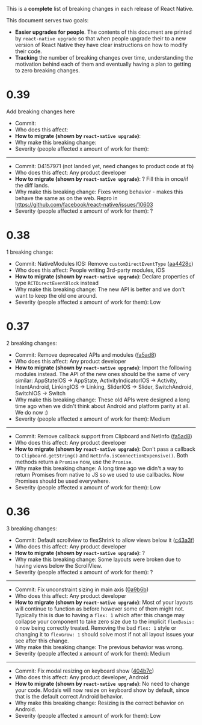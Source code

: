 This is a **complete** list of breaking changes in each release of React Native.

This document serves two goals:
- **Easier upgrades for people**. The contents of this document are printed by `react-native upgrade` so that when people upgrade their to a new version of React Native they have clear instructions on how to modify their code.
- **Tracking** the number of breaking changes over time, understanding the motivation behind each of them and eventually having a plan to getting to zero breaking changes.

# 0.39

Add breaking changes here

- Commit:
- Who does this affect:
- **How to migrate (shown by `react-native upgrade`)**:
- Why make this breaking change: 
- Severity (people affected x amount of work for them):

---

- Commit: D4157971 (not landed yet, need changes to product code at fb)
- Who does this affect: Any product developer
- **How to migrate (shown by `react-native upgrade`)**: ? Fill this in once/if the diff lands.
- Why make this breaking change: Fixes wrong behavior - makes this behave the same as on the web. Repro in https://github.com/facebook/react-native/issues/10603
- Severity (people affected x amount of work for them): ?

# 0.38

1 breaking change:

- Commit: NativeModules IOS: Remove `customDirectEventType` ([aa4428c](https://github.com/facebook/react-native/commit/aa4428cd132bb0d0dbc950b66d3b5f2a3c5b9322))
- Who does this affect: People writing 3rd-party modules, iOS
- **How to migrate (shown by `react-native upgrade`)**: Declare properties of type `RCTDirectEventBlock` instead
- Why make this breaking change: The new API is better and we don't want to keep the old one around.
- Severity (people affected x amount of work for them): Low

# 0.37

2 breaking changes:

- Commit: Remove deprecated APIs and modules ([fa5ad8](https://github.com/facebook/react-native/commit/fa5ad85252be9e5e5a8f04d705463e7ba4cb85e3))
- Who does this affect: Any product developer
- **How to migrate (shown by `react-native upgrade`)**: Import the following modules instead. The API of the new ones should be the same of very similar: AppStateIOS -> AppState, ActivityIndicatorIOS -> Activity, IntentAndroid, LinkingIOS -> Linking, SliderIOS -> Slider, SwitchAndroid, SwitchIOS -> Switch
- Why make this breaking change: These old APIs were designed a long time ago when we didn't think about Android and platform parity at all. We do now :)
- Severity (people affected x amount of work for them): Medium

---

- Commit: Remove callback support from Clipboard and NetInfo ([fa5ad8](https://github.com/facebook/react-native/commit/fa5ad85252be9e5e5a8f04d705463e7ba4cb85e3))
- Who does this affect: Any product developer
- **How to migrate (shown by `react-native upgrade`)**: Don't pass a callback to `Clipboard.getString()` and `NetInfo.isConnectionExpensive()`. Both methods return a `Promise` now, use the `Promise`.
- Why make this breaking change: A long time ago we didn't a way to return Promises from native to JS so we used to use callbacks. Now Promises should be used everywhere.
- Severity (people affected x amount of work for them): Low

# 0.36

3 breaking changes:

- Commit: Default scrollview to flexShrink to allow views below it ([c43a3f](https://github.com/facebook/react-native/commit/c43a3f5d8412eb0dfe894a192f15efa9c41ab318))
- Who does this affect: Any product developer
- **How to migrate (shown by `react-native upgrade`)**: ?
- Why make this breaking change: Some layouts were broken due to having views below the ScrollView.
- Severity (people affected x amount of work for them): ?

---

- Commit: Fix unconstraint sizing in main axis ([0a9b6b](https://github.com/facebook/react-native/commit/0a9b6bedb312eba22c5bc11498b1cc41363e5f27))
- Who does this affect: Any product developer
- **How to migrate (shown by `react-native upgrade`)**: Most of your layouts will continue to function as before however some of them might not. Typically this is due to having a `flex: 1` which after this change may collapse your component to take zero size due to the implicit `flexBasis: 0` now being correctly treated. Removing the bad `flex: 1` style or changing it to `flexGrow: 1` should solve most if not all layout issues your see after this change.
- Why make this breaking change: The previous behavior was wrong.
- Severity (people affected x amount of work for them): Medium

---

- Commit: Fix modal resizing on keyboard show ([404b7c](https://github.com/facebook/react-native/commit/404b7cc069471cc8e0277d398751305665f0d3e1))
- Who does this affect: Any product developer, Android
- **How to migrate (shown by `react-native upgrade`)**: No need to change your code. Modals will now resize on keyboard show by default, since that is the default correct Android behavior.
- Why make this breaking change: Resizing is the correct behavior on Android.
- Severity (people affected x amount of work for them): Low

